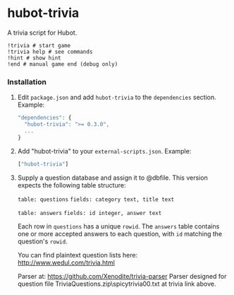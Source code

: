 # hubot-trivia

A trivia script for Hubot.

    !trivia # start game
    !trivia help # see commands
    !hint # show hint
    !end # manual game end (debug only)
    
### Installation

1. Edit `package.json` and add `hubot-trivia` to the `dependencies` section. Example:


    ```javascript    
    "dependencies": {
      "hubot-trivia": ">= 0.3.0",
      ...
    }
    ```   
        

2. Add "hubot-trivia" to your `external-scripts.json`. Example:

    ```javascript
    ["hubot-trivia"]
    ```

3. Supply a question database and assign it to @dbfile. This version expects the following table structure:

    `table: questions`
    `fields: category text, title text`
    
    `table: answers`
    `fields: id integer, answer text`
    
    Each row in `questions` has a unique `rowid`. The `answers` table contains one or more accepted answers to each question, with `id` matching the question's `rowid`.
    
    You can find plaintext question lists here: http://www.wedul.com/trivia.html
    
    Parser at: https://github.com/Xenodite/trivia-parser
    Parser designed for question file TriviaQuestions.zip\spicytrivia00.txt at trivia link above.
